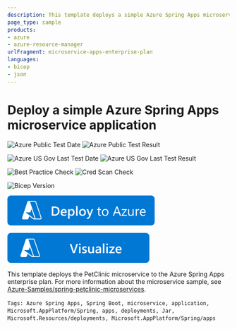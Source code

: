 ```yaml
---
description: This template deploys a simple Azure Spring Apps microservice application to run on Azure.
page_type: sample
products:
- azure
- azure-resource-manager
urlFragment: microservice-apps-enterprise-plan
languages:
- bicep
- json
---
```

# Deploy a simple Azure Spring Apps microservice application

![Azure Public Test Date](https://azurequickstartsservice.blob.core.windows.net/badges/quickstarts/microsoft.appplatform/microservice-apps-enterprise-plan/PublicLastTestDate.svg)
![Azure Public Test Result](https://azurequickstartsservice.blob.core.windows.net/badges/quickstarts/microsoft.appplatform/microservice-apps-enterprise-plan/PublicDeployment.svg)

![Azure US Gov Last Test Date](https://azurequickstartsservice.blob.core.windows.net/badges/quickstarts/microsoft.appplatform/microservice-apps-enterprise-plan/FairfaxLastTestDate.svg)
![Azure US Gov Last Test Result](https://azurequickstartsservice.blob.core.windows.net/badges/quickstarts/microsoft.appplatform/microservice-apps-enterprise-plan/FairfaxDeployment.svg)

![Best Practice Check](https://azurequickstartsservice.blob.core.windows.net/badges/quickstarts/microsoft.appplatform/microservice-apps-enterprise-plan/BestPracticeResult.svg)
![Cred Scan Check](https://azurequickstartsservice.blob.core.windows.net/badges/quickstarts/microsoft.appplatform/microservice-apps-enterprise-plan/CredScanResult.svg)

![Bicep Version](https://azurequickstartsservice.blob.core.windows.net/badges/quickstarts/microsoft.appplatform/microservice-apps-enterprise-plan/BicepVersion.svg)

[![Deploy To Azure](https://raw.githubusercontent.com/Azure/azure-quickstart-templates/master/1-CONTRIBUTION-GUIDE/images/deploytoazure.svg?sanitize=true)](https://portal.azure.com/#create/Microsoft.Template/uri/https%3A%2F%2Fraw.githubusercontent.com%2FAzure%2Fazure-quickstart-templates%2Fmaster%2Fquickstarts%2Fmicrosoft.appplatform%2Fmicroservice-apps-enterprise-plan%2Fazuredeploy.json)

[![Visualize](https://raw.githubusercontent.com/Azure/azure-quickstart-templates/master/1-CONTRIBUTION-GUIDE/images/visualizebutton.svg?sanitize=true)](http://armviz.io/#/?load=https%3A%2F%2Fraw.githubusercontent.com%2FAzure%2Fazure-quickstart-templates%2Fmaster%2Fquickstarts%2Fmicrosoft.appplatform%2Fmicroservice-apps-enterprise-plan%2Fazuredeploy.json)

This template deploys the PetClinic microservice to the Azure Spring Apps enterprise plan. For more information about the microservice sample, see [Azure-Samples/spring-petclinic-microservices](https://github.com/Azure-Samples/spring-petclinic-microservices).

`Tags: Azure Spring Apps, Spring Boot, microservice, application, Microsoft.AppPlatform/Spring, apps, deployments, Jar, Microsoft.Resources/deployments, Microsoft.AppPlatform/Spring/apps`
